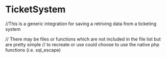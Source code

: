 # TicketSystem
//This is a generic integration for saving a retriving data from a ticketing system

// There may be files or functions which are not included in the file list but are pretty simple 
// to recreate or use could choose to use the native php functions (i.e. sql_escape) 
